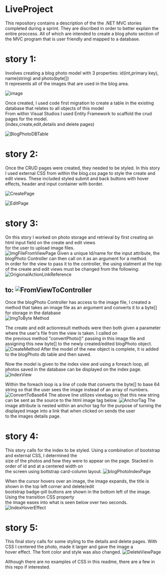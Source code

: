 # LiveProject
This repository contains a description of the the .NET MVC stories completed during a sprint. They are discribed in order to better explain the entire proccess.
All of which are intended to create a blog photo section of the MVC program that is user friendly and mapped to a database.

# story 1: 
Involves creating a blog photo model with 3 properties: id(int,primary key), name(string) and photo(byte[])</br>
It represents all of the images that are used in the blog area.<br/>

![image](https://user-images.githubusercontent.com/97046218/164050315-bb5b06ea-9717-422f-9704-8c5d011134cd.png)

Once created, I used code first migration to create a table in the existing database that relates to all objects of this model </br>
From within Visual Studios I used Entity Framework to scaffold the crud pages for the model.</br>
(index,create,edit,details and delete pages)

![BlogPhotoDBTable](https://user-images.githubusercontent.com/97046218/164051315-a6e8123d-6afc-4e67-affd-1afe3210975a.png)

# story 2:
Once the CRUD pages were created, they needed to be styled. In this story I used external CSS from within the blog.css page to style the create and edit views.
These included styled submit and back buttons with hover effects, header and input container with border.</br>

![CreatePage](https://user-images.githubusercontent.com/97046218/164059676-c8453bcb-33fb-4731-b7a5-137746d49902.png)

![EditPage](https://user-images.githubusercontent.com/97046218/164059793-742eaeb1-7743-4120-984d-927d28bd631d.png)

# story 3:
On this story I worked on photo storage and retrieval by first creating an html input field on the create and edit views</br>
for the user to upload image files.  
![ImgFileFromViewPage](https://user-images.githubusercontent.com/97046218/164060320-87ab9956-0537-4b2c-8252-983573786d0f.png)
Given a unique Id/name for the input attribute, the blogPhoto Controller can then call on it as an argument for a method.</br>
In order for the view to pass it to the controller, the using statment at the top of the create and edit views must be changed from the following:</br>
![OrigionalActionLinkReference](https://user-images.githubusercontent.com/97046218/164061719-fad8086f-5479-40be-a433-9de5dcdeb767.png)

to:
![FromViewToController](https://user-images.githubusercontent.com/97046218/164061798-eb314941-f65b-41c1-b7dd-176d6967b314.png)
-
Once the blogPhoto Controller has access to the image file, I created a method that takes an image file as an argument and converts it to a byte[] for storage in the database</br>
![ImgToByte Method](https://user-images.githubusercontent.com/97046218/164062343-5b81b5e3-a014-40a8-a09a-59e0d8525b50.png)

The create and edit actionresult methods were then both given a parameter where the user's file from the view is taken.  I called on</br>
the previous method "convertPhoto()" passing in this image file and assigning this new byte[] to the newly created/edited blogPhoto object.
![CreateMethod](https://user-images.githubusercontent.com/97046218/164066231-d93326ef-f2ea-4096-ab7d-2a7d55fb288c.png)
 After the model of the new object is complete, it is added to the blogPhoto db table and then saved.
 
 Now the model is given to the index view and using a foreach loop, all photos saved in the database can be displayed on the index page.
![IndexView](https://user-images.githubusercontent.com/97046218/164067688-aa16491d-f6ab-4b3c-a9c9-1110c7089fef.png)

Within the foreach loop is a line of code that converts the byte[] to base 64 string so that the user sees the image instead of an array of numbers.</br>
![ConvertToBase64](https://user-images.githubusercontent.com/97046218/164068211-94409655-ea78-41f6-8074-deada3943201.png)
The above line utilizes viewbag so that this new string can be sent as the source to the html image tag below.
![AnchorTag](https://user-images.githubusercontent.com/97046218/164068671-8b45d158-28ca-4b07-ac02-82333e7ca798.png)
The image attribute is nested within an anchor<a> tag for the purpose of turning the displayed image into a link that when clicked on sends the user</br>
to the images details page.

# story 4:
This story calls for the index to be styled.  Using a combination of bootstrap and external CSS, I determined the </br>
size of the photos and how they were to appear on the page. Stacked in order of id and at a centered width on</br>
the screen using bottstrap card-column layout.
![blogPhotoIndexPage](https://user-images.githubusercontent.com/97046218/164070946-68f92986-9324-4a34-a666-7532171918c2.png)

When the cursor hovers over an image, the image expands, the title is shown in the top left corner and delete/edit</br>
bootstrap badge-pill buttons are shown in the bottom left of the image. Using the transition CSS property</br>
the image eases into what is seen below over two seconds. 
![IndexHoverEffect](https://user-images.githubusercontent.com/97046218/164071795-c7ab6064-1dac-4745-8930-83e824b016c2.png)

# story 5:
This final story calls for some styling to the details and delete pages.  With CSS I centered the photo, made it larger and gave the image a </br>
hover effect.  The font color and style was also changed.
![DeleteViewPage](https://user-images.githubusercontent.com/97046218/164073628-29fdbae6-1697-4d3c-a8f3-2b79dca49008.png)

Although there are no examples of CSS in this readme, there are a few in this repo if interested.

